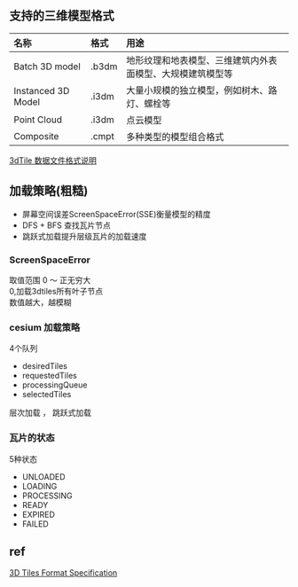 ## 支持的三维模型格式
| 名称 | 格式 | 用途 |
| :-----| :---- | :----|
| Batch 3D model | .b3dm | 地形纹理和地表模型、三维建筑内外表面模型、大规模建筑模型等 |
| Instanced 3D Model | .i3dm | 大量小规模的独立模型，例如树木、路灯、螺栓等|
| Point Cloud | .i3dm | 点云模型 |
| Composite | .cmpt | 多种类型的模型组合格式 |

[3dTile 数据文件格式说明](https://blog.csdn.net/Rsoftwaretest/article/details/90667628)

## 加载策略(粗糙)
+ 屏幕空间误差ScreenSpaceError(SSE)衡量模型的精度   
+ DFS + BFS 查找瓦片节点   
+ 跳跃式加载提升层级瓦片的加载速度   
### ScreenSpaceError 
取值范围 0 ～ 正无穷大   
0,加载3dtiles所有叶子节点    
数值越大，越模糊   

### cesium 加载策略
4个队列   
+ desiredTiles
+ requestedTiles
+ processingQueue
+ selectedTiles

层次加载 ， 跳跃式加载   

### 瓦片的状态
5种状态
+ UNLOADED
+ LOADING
+ PROCESSING
+ READY
+ EXPIRED
+ FAILED

## ref
[3D Tiles Format Specification](https://github.com/CesiumGS/3d-tiles/tree/master/specification)
